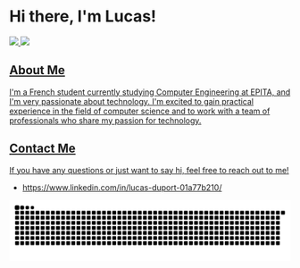 # Hi there, I'm Lucas!
<div>
 <a href="https://github.com/lucasduport">
 <img height="200em" src="https://github-readme-stats.vercel.app/api?username=lucasduport&show_icons=true&theme=dracula&include_all_commits=true&count_private=true"/>
 <img height="200em" src="https://github-readme-stats.vercel.app/api/top-langs/?username=lucasduport&layout=compact&langs_count=4&theme=dracula"/>
</div>
   
## About Me

I'm a French student currently studying Computer Engineering at EPITA, and I'm very passionate about technology. 
I'm excited to gain practical experience in the field of computer science and to work with a team of professionals who share my passion for technology.

## Contact Me
If you have any questions or just want to say hi, feel free to reach out to me!
- https://www.linkedin.com/in/lucas-duport-01a77b210/


![Snake animation](https://github.com/lucasduport/lucasduport/blob/main/funny_github_grid.svg)
